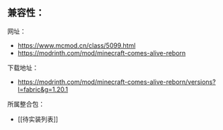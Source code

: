 兼容性：
- 

网址：
- https://www.mcmod.cn/class/5099.html
- https://modrinth.com/mod/minecraft-comes-alive-reborn

下载地址：
- https://modrinth.com/mod/minecraft-comes-alive-reborn/versions?l=fabric&g=1.20.1

所属整合包：
- [[待实装列表]]